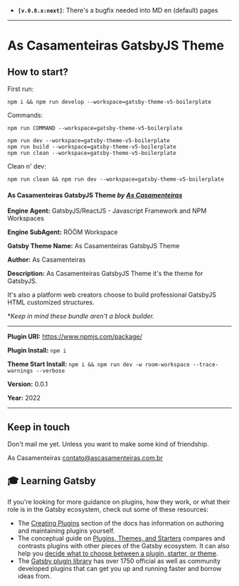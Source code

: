 - **`[v.0.8.x:next]`**: There's a bugfix needed into MD en (default) pages

---

# As Casamenteiras GatsbyJS Theme

## How to start?

First run:

```
npm i && npm run develop --workspace=gatsby-theme-v5-boilerplate
```

Commands:

```
npm run COMMAND --workspace=gatsby-theme-v5-boilerplate

npm run dev --workspace=gatsby-theme-v5-boilerplate
npm run build --workspace=gatsby-theme-v5-boilerplate
npm run clean --workspace=gatsby-theme-v5-boilerplate
```

Clean n' dev:

```
npm run clean && npm run dev --workspace=gatsby-theme-v5-boilerplate
```

#### As Casamenteiras GatsbyJS Theme _by [As Casamenteiras](https://AsCasamenteiras.netlify.app/)_

**Engine Agent:** GatsbyJS/ReactJS - Javascript Framework and NPM Workspaces

**Engine SubAgent:** RÖÖM Workspace

**Gatsby Theme Name:** As Casamenteiras GatsbyJS Theme

**Author:** As Casamenteiras

**Description:** As Casamenteiras GatsbyJS Theme it's the theme for GatsbyJS.

It's also a platform web creators choose to build professional
GatsbyJS HTML customized structures.

\*_Keep in mind these bundle aren't a block builder._

---

**Plugin URI:** https://www.npmjs.com/package/

**Plugin Install:** `npm i`

**Theme Start Install:** `npm i && npm run dev -w room-workspace --trace-warnings --verbose`

**Version:** 0.0.1

**Year:** 2022

---

## Keep in touch

Don't mail me yet. Unless you want to make some kind of friendship.

As Casamenteiras <contato@ascasamenteiras.com.br>

## 🎓 Learning Gatsby

If you're looking for more guidance on plugins, how they work, or what their role is in the Gatsby ecosystem, check out some of these resources:

- The [Creating Plugins](https://www.gatsbyjs.com/docs/creating-plugins/) section of the docs has information on authoring and maintaining plugins yourself.
- The conceptual guide on [Plugins, Themes, and Starters](https://www.gatsbyjs.com/docs/plugins-themes-and-starters/) compares and contrasts plugins with other pieces of the Gatsby ecosystem. It can also help you [decide what to choose between a plugin, starter, or theme](https://www.gatsbyjs.com/docs/plugins-themes-and-starters/#deciding-which-to-use).
- The [Gatsby plugin library](https://www.gatsbyjs.com/plugins/) has over 1750 official as well as community developed plugins that can get you up and running faster and borrow ideas from.
